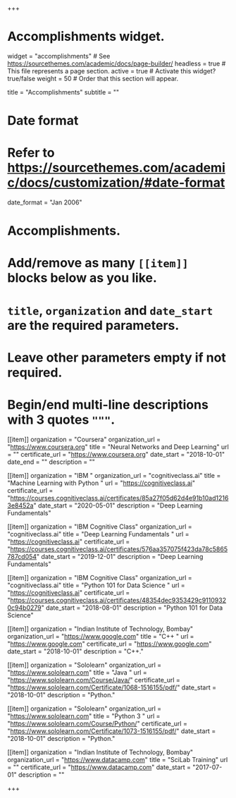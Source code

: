 +++
# Accomplishments widget.
widget = "accomplishments"  # See https://sourcethemes.com/academic/docs/page-builder/
headless = true  # This file represents a page section.
active = true  # Activate this widget? true/false
weight = 50  # Order that this section will appear.

title = "Accomplish&shy;ments"
subtitle = ""

# Date format
#   Refer to https://sourcethemes.com/academic/docs/customization/#date-format
date_format = "Jan 2006"

# Accomplishments.
#   Add/remove as many `[[item]]` blocks below as you like.
#   `title`, `organization` and `date_start` are the required parameters.
#   Leave other parameters empty if not required.
#   Begin/end multi-line descriptions with 3 quotes `"""`.

[[item]]
  organization = "Coursera"
  organization_url = "https://www.coursera.org"
  title = "Neural Networks and Deep Learning"
  url = ""
  certificate_url = "https://www.coursera.org"
  date_start = "2018-10-01"
  date_end = ""
  description = ""


[[item]]
  organization = "IBM "
  organization_url = "cognitiveclass.ai"
  title = "Machine Learning with Python "
  url = "https://cognitiveclass.ai"
  certificate_url = "https://courses.cognitiveclass.ai/certificates/85a27f05d62d4e91b10ad12163e8452a"
  date_start = "2020-05-01"
  description = "Deep Learning Fundamentals"
  


[[item]]
  organization = "IBM Cognitive Class"
  organization_url = "cognitiveclass.ai"
  title = "Deep Learning Fundamentals "
  url = "https://cognitiveclass.ai"
  certificate_url = "https://courses.cognitiveclass.ai/certificates/576aa357075f423da78c5865787cd054"
  date_start = "2019-12-01"
  description = "Deep Learning Fundamentals"
  



[[item]]
  organization = "IBM Cognitive Class"
  organization_url = "cognitiveclass.ai"
  title = "Python 101 for Data Science "
  url = "https://cognitiveclass.ai"
  certificate_url = "https://courses.cognitiveclass.ai/certificates/48354dec9353429c91109320c94b0279"
  date_start = "2018-08-01"
  description = "Python 101 for Data Science"
  


[[item]]
  organization = "Indian Institute of Technology, Bombay"
  organization_url = "https://www.google.com"
  title = "C++ "
  url = "https://www.google.com"
  certificate_url = "https://www.google.com"
  date_start = "2018-10-01"
  description = "C++."
  


[[item]]
  organization = "Sololearn"
  organization_url = "https://www.sololearn.com"
  title = "Java "
  url = "https://www.sololearn.com/Course/Java/"
  certificate_url = "https://www.sololearn.com/Certificate/1068-1516155/pdf/"
  date_start = "2018-10-01"
  description = "Python."
  
[[item]]
  organization = "Sololearn"
  organization_url = "https://www.sololearn.com"
  title = "Python 3 "
  url = "https://www.sololearn.com/Course/Python/"
  certificate_url = "https://www.sololearn.com/Certificate/1073-1516155/pdf/"
  date_start = "2018-10-01"
  description = "Python."
  
[[item]]
  organization = "Indian Institute of Technology, Bombay"
  organization_url = "https://www.datacamp.com"
  title = "SciLab Training"
  url = ""
  certificate_url = "https://www.datacamp.com"
  date_start = "2017-07-01"
  description = ""

+++
